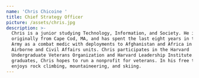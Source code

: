 ```yaml
---
name: 'Chris Chicoine '
title: Chief Strategy Officer
picture: /assets/chris.jpg
description: >-
  Chris is a junior studying Technology, Information, and Society. He is
  originally from Cape Cod, MA, and has spent the last eight years in the US
  Army as a combat medic with deployments to Afghanistan and Africa in the 101st
  Airborne and Civil Affairs units. Chris participates in the Harvard
  Undergraduate Veterans Organization and Harvard Leadership Institute. When he
  graduates, Chris hopes to run a nonprofit for veterans. In his free time Chris
  enjoys rock climbing, mountaineering, and skiing.
---
```


